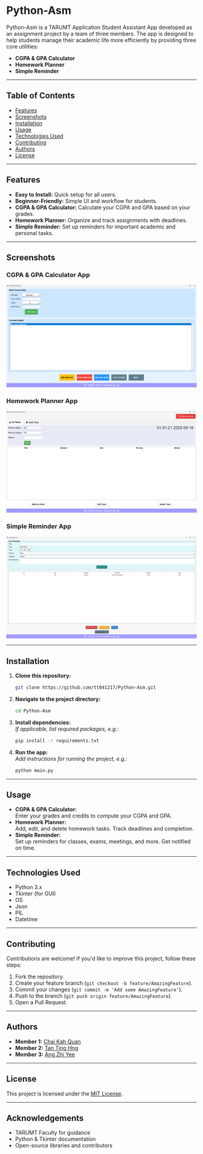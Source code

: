 # Python-Asm

Python-Asm is a TARUMT Application Student Assistant App developed as an assignment project by a team of three members. The app is designed to help students manage their academic life more efficiently by providing three core utilities:

- **CGPA & GPA Calculator**
- **Homework Planner**
- **Simple Reminder**

---

## Table of Contents

- [Features](#features)
- [Screenshots](#screenshots)
- [Installation](#installation)
- [Usage](#usage)
- [Technologies Used](#technologies-used)
- [Contributing](#contributing)
- [Authors](#authors)
- [License](#license)

---

## Features

- **Easy to Install:** Quick setup for all users.
- **Beginner-Friendly:** Simple UI and workflow for students.
- **CGPA & GPA Calculator:** Calculate your CGPA and GPA based on your grades.
- **Homework Planner:** Organize and track assignments with deadlines.
- **Simple Reminder:** Set up reminders for important academic and personal tasks.

---

## Screenshots

### CGPA & GPA Calculator App
![App Screenshot](readme/cgpa.png)

### Homework Planner App
![App Screenshot](readme/hwp.png)

### Simple Reminder App
![App Screenshot](readme/reminder.png)

---

## Installation

1. **Clone this repository:**
   ```bash
   git clone https://github.com/tt041217/Python-Asm.git
   ```
2. **Navigate to the project directory:**
   ```bash
   cd Python-Asm
   ```
3. **Install dependencies:**  
   _If applicable, list required packages, e.g.:_
   ```bash
   pip install -r requirements.txt
   ```
4. **Run the app:**  
   _Add instructions for running the project, e.g.:_
   ```bash
   python main.py
   ```

---

## Usage

- **CGPA & GPA Calculator:**  
  Enter your grades and credits to compute your CGPA and GPA.
- **Homework Planner:**  
  Add, edit, and delete homework tasks. Track deadlines and completion.
- **Simple Reminder:**  
  Set up reminders for classes, exams, meetings, and more. Get notified on time.

---

## Technologies Used

- Python 3.x
- Tkinter (for GUI)
- OS
- Json
- PIL
- Datetime

---

## Contributing

Contributions are welcome! If you'd like to improve this project, follow these steps:

1. Fork the repository.
2. Create your feature branch (`git checkout -b feature/AmazingFeature`).
3. Commit your changes (`git commit -m 'Add some AmazingFeature'`).
4. Push to the branch (`git push origin feature/AmazingFeature`).
5. Open a Pull Request.

---

## Authors

- **Member 1:** [Chai Kah Quan](https://github.com/tt041217)
- **Member 2:** [Tan Ting Hng](https://github.com/tth-git)
- **Member 3:** [Ang Zhi Yee](https://github.com/ANG-447)

---

## License

This project is licensed under the [MIT License](LICENSE).

---

## Acknowledgements

- TARUMT Faculty for guidance
- Python & Tkinter documentation
- Open-source libraries and contributors
